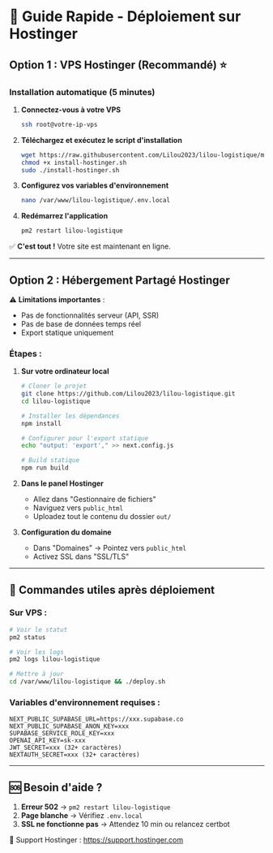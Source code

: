 # 🚀 Guide Rapide - Déploiement sur Hostinger

## Option 1 : VPS Hostinger (Recommandé) ⭐

### Installation automatique (5 minutes)

1. **Connectez-vous à votre VPS**
   ```bash
   ssh root@votre-ip-vps
   ```

2. **Téléchargez et exécutez le script d'installation**
   ```bash
   wget https://raw.githubusercontent.com/Lilou2023/lilou-logistique/main/scripts/install-hostinger.sh
   chmod +x install-hostinger.sh
   sudo ./install-hostinger.sh
   ```

3. **Configurez vos variables d'environnement**
   ```bash
   nano /var/www/lilou-logistique/.env.local
   ```

4. **Redémarrez l'application**
   ```bash
   pm2 restart lilou-logistique
   ```

✅ **C'est tout !** Votre site est maintenant en ligne.

---

## Option 2 : Hébergement Partagé Hostinger

⚠️ **Limitations importantes** :
- Pas de fonctionnalités serveur (API, SSR)
- Pas de base de données temps réel
- Export statique uniquement

### Étapes :

1. **Sur votre ordinateur local**
   ```bash
   # Cloner le projet
   git clone https://github.com/Lilou2023/lilou-logistique.git
   cd lilou-logistique
   
   # Installer les dépendances
   npm install
   
   # Configurer pour l'export statique
   echo "output: 'export'," >> next.config.js
   
   # Build statique
   npm run build
   ```

2. **Dans le panel Hostinger**
   - Allez dans "Gestionnaire de fichiers"
   - Naviguez vers `public_html`
   - Uploadez tout le contenu du dossier `out/`

3. **Configuration du domaine**
   - Dans "Domaines" → Pointez vers `public_html`
   - Activez SSL dans "SSL/TLS"

---

## 📱 Commandes utiles après déploiement

### Sur VPS :
```bash
# Voir le statut
pm2 status

# Voir les logs
pm2 logs lilou-logistique

# Mettre à jour
cd /var/www/lilou-logistique && ./deploy.sh
```

### Variables d'environnement requises :
```
NEXT_PUBLIC_SUPABASE_URL=https://xxx.supabase.co
NEXT_PUBLIC_SUPABASE_ANON_KEY=xxx
SUPABASE_SERVICE_ROLE_KEY=xxx
OPENAI_API_KEY=sk-xxx
JWT_SECRET=xxx (32+ caractères)
NEXTAUTH_SECRET=xxx (32+ caractères)
```

---

## 🆘 Besoin d'aide ?

1. **Erreur 502** → `pm2 restart lilou-logistique`
2. **Page blanche** → Vérifiez `.env.local`
3. **SSL ne fonctionne pas** → Attendez 10 min ou relancez certbot

📧 Support Hostinger : https://support.hostinger.com

